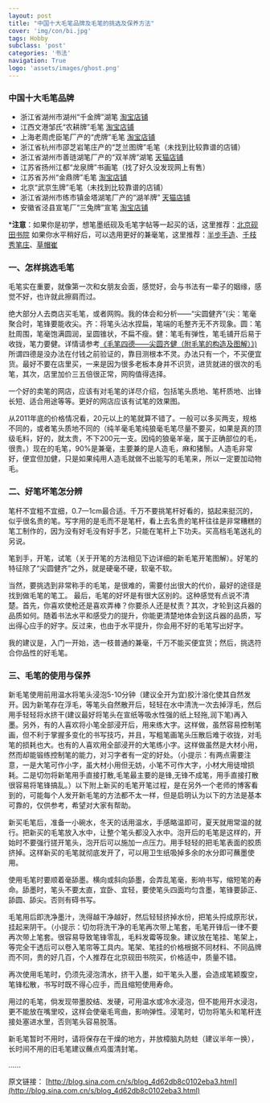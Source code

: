 ```yaml
---
layout: post
title: "中国十大毛笔品牌及毛笔的挑选及保养方法"
cover: 'img/con/bi.jpg'
tags: Hobby
subclass: 'post'
categories: '书法'
navigation: True
logo: 'assets/images/ghost.png'
---
```


### 中国十大毛笔品牌
* 浙江省湖州市湖州“千金牌”湖笔 [淘宝店铺](https://chinahubi.taobao.com/)
* 江西文港邹氏“农耕牌”毛笔 [淘宝店铺](https://uher.taobao.com/)
* 上海老周虎臣笔厂产的“虎牌”毛笔 [淘宝店铺](https://shop103844840.taobao.com/)
* 浙江省杭州市邵芝岩笔庄产的“芝兰图牌”毛笔（未找到比较靠谱的店铺）
* 浙江省湖州市善琏湖笔厂产的“双羊牌”湖笔 [天猫店铺](https://lpbg.tmall.com/)
* 江苏省扬州江都“龙泉牌”书画笔（找了好久没发现网上有售）
* 江苏省苏州“金鼎牌”毛笔 [淘宝店铺](https://cwsd.taobao.com/)
* 北京“武京生牌”毛笔（未找到比较靠谱的店铺）
* 浙江省湖州市练市镇金塔湖笔厂产的“湖羊牌” [天猫店铺](https://huyang.tmall.com)
* 安徽省泾县宣笔厂“三兔牌”宣笔 [淘宝店铺](https://shop72671152.taobao.com/)

***注意**：如果你是初学，想笔墨纸砚及毛笔字帖等一起买的话，这里推荐：[北京砚田书院](https://yantiansy.taobao.com)
如果你水平稍好后，可以选用更好的兼毫笔，这里推荐：[半步手造](https://banbu168.taobao.com)、[千枝秀笔庄](https://qzxbz.taobao.com)、[草帽崔](https://zhibaotang8.taobao.com)

### 一、怎样挑选毛笔

毛笔实在重要，就像第一次和女朋友会面，感觉好，会与书法有一辈子的姻缘，感觉不好，也许就此擦肩而过。

绝大部分人去商店买毛笔，或者网购。我的体会和分析——“尖圆健齐”(尖：笔毫聚合时，笔锋要能收尖。齐：将笔头沾水捏扁，笔端的毛整齐无不齐现象。圆：笔肚周围，笔毫饱满圆润，呈圆锥状，不扁不瘦。健：笔毛有弹性，笔毛铺开后易于收拢，笔力要健。详情请参考[《毛笔四德——尖圆齐健（附毛笔的构造及图解）》)](http://blog.sina.com.cn/s/blog_4d62db8c0102vdr3.html)所谓四德是没办法在付钱之前验证的，靠目测根本不灵。办法只有一个，不买便宜货。最好不要在店里买，一来是因为很多老板本身并不识货，进货就进的很次的毛笔，其次，店里加价三五倍很正常，网购值得选择。

一个好的卖笔的网店，应该有对毛笔的详尽介绍，包括笔头质地、笔杆质地、出锋长短、适合用途等等。更好的网店应该有试笔的效果图。

从2011年底的价格情况看，20元以上的笔就算不错了。一般可以多买两支，规格不同的，或者笔头质地不同的（纯羊毫毛笔纯狼毫毛笔尽量不要买，如果是真的顶级毛料，好的，就太贵，不下200元一支。因纯的狼毫羊毫，属于正确部位的毛，很贵。）现在的毛笔，90%是兼毫，主要兼的是人造毛，麻和猪鬃。人造毛非常好，便宜但加健，只是如果纯用人造毛就做不出能写的毛笔来，所以一定要加动物毛。

### 二、好笔坏笔怎分辨

笔杆不宜粗不宜细，0.7—1cm最合适。千万不要挑笔杆好看的，掂起来挺沉的，似乎很名贵的笔。写字用的是毛而不是笔杆，看上去名贵的笔杆往往是非常糟糕的笔工制作的，因为没有好毛没有好手艺，只能在笔杆上下功夫。买高档毛笔送礼的另说。

笔到手，开笔，试笔（关于开笔的方法相见下边详细的新毛笔开笔图解）。好笔的特征除了“尖圆健齐”之外，就是硬毫不硬，软毫不软。

当然，要挑选到非常称手的毛笔，是很难的，需要付出很大的代价，最好的途径是找到做毛笔的笔工。
最后，毛笔的好坏是有很大区别的。这种感觉有点说不清楚。首先，你喜欢使枪还是喜欢弄棒？你要杀人还是杖责？其次，才轮到这兵器的品质如何。随着书法水平和感受力的提升，你能更清楚地体会到这兵器的品质，写出得心应手的好字。反过来，也由于水平提升，你会用不好的毛笔写出好字。

我的建议是，入门一开始，选一枝普通的兼毫，千万不能买便宜货；然后，挑选符合你品性的好毛笔。

### 三、毛笔的使用与保养

新毛笔使用前用温水将笔头浸泡5-10分钟（建议全开为宜)胶汁溶化使其自然发开。因为新笔存在浮毛，等笔头自然散开后，轻轻在水中清洗一次去掉浮毛，然后用手轻轻将水挤干(建议最好将笔头在宣纸等吸水性强的纸上轻拖,润下笔)再入墨。另外，有的人喜欢将小笔全部浸开后，用来练大字。这样做，虽然容易控制笔画，但不利于掌握多变化的书写技巧，并且，写粗笔画笔头压散后难于收拢，对毛笔的损耗也大。也有的人喜欢用全部浸开的大笔练小字。这样做虽然是大材小用，然而却能锻练控制笔的能力，对习字者有一定的好处。（小提示：有两点需要注意，一是大笔可作小字，虽大材小用但无妨，小笔不可作大字，小材大用徒增损耗。二是切勿将新笔用手直接打散,毛笔最主要的是锋,无锋不成笔，用手直接打散很容易将笔锋搞乱。）以下附上新买的毛笔开笔过程，是在另外一个老师的博客看到的，可能每个人发开新毛笔的方法都不太一样，但是启明认为以下的方法是基本可靠的，仅供参考，希望对大家有帮助。

新买毛笔后，准备一小碗水，冬天的话用温水，手感略温即可，夏天就用常温的就行。把新买的毛笔放入水中，让整个笔头都没入水中。泡开后的毛笔是这样的，开始时不要强行搓开笔头，泡开后可以施加一点压力。用手轻轻的把毛笔表面的胶质挤掉。这样新买的毛笔就彻底发开了，可以用卫生纸吸掉多余的水分即可蘸墨使用。

使用毛笔时要顺着毫舔墨。横向或斜向舔墨，会弄乱笔毫，影响书写，缩短笔的寿命。舔墨时，笔头不要太直，宜卧、宜轻，要使笔头四面均匀含墨，笔锋要舔正、舔圆、舔尖。否则有碍书写。

毛笔用后即洗净墨汁，洗得越干净越好，然后轻轻挤掉水份，把笔头捋成原形状，挂起来阴干。（小提示：切勿将洗干净的毛笔再次带上笔套，毛笔开锋后一律不要再次带上笔套。很容易导致笔锋零乱，毛料发霉等现象。建议放在笔挂、笔架上，等完全干透后可以卷入笔帘等工具内。笔架、笔挂的价格根据不同材料、不同品牌而不同，贵的好几百，个人推荐在北京砚田书院买，价格适中，质量不错。

再次使用毛笔时，仍须先浸泡清水，挤干入墨，如干笔头入墨，会造成笔颖腹空，笔锋松散，书写时既不得心应手，而且缩短使用寿命。

用过的毛笔，倘发现带墨胶结、发硬，可用温水或冷水浸泡，但不能用开水浸泡，更不能放在嘴里咬，这样会使毫毛弯曲，影响弹性。浸笔时，切勿将笔头和笔杆连接处塞进水里，否则笔头容易脱落。

新毛笔暂时不用时，请将保存在干燥的地方，并放樟脑丸防蛀（建议半年一换），长时间不用的旧毛笔建议蘸点鸡蛋清封笔。

......


原文链接： [http://blog.sina.com.cn/s/blog_4d62db8c0102eba3.html](http://blog.sina.com.cn/s/blog_4d62db8c0102eba3.html)
